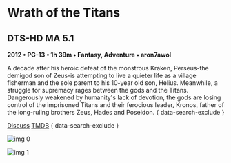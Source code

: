# Wrath of the Titans

## DTS-HD MA 5.1

**2012 • PG-13 • 1h 39m • Fantasy, Adventure • aron7awol**

A decade after his heroic defeat of the monstrous Kraken, Perseus-the demigod son of Zeus-is attempting to live a quieter life as a village fisherman and the sole parent to his 10-year old son, Helius. Meanwhile, a struggle for supremacy rages between the gods and the Titans. Dangerously weakened by humanity's lack of devotion, the gods are losing control of the imprisoned Titans and their ferocious leader, Kronos, father of the long-ruling brothers Zeus, Hades and Poseidon.
{ data-search-exclude }

[Discuss](https://www.avsforum.com/threads/bass-eq-for-filtered-movies.2995212/post-58302670)  [TMDB](57165)
{ data-search-exclude }

![img 0](https://i.imgur.com/M4Uu17D.jpg)

![img 1](https://i.imgur.com/UtW1EXk.jpg)


